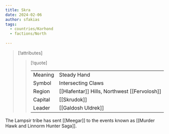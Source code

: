 ```yaml
---
title: Skra
date: 2024-02-06
author: sfakias
tags:
  - countries/Korhond
  - factions/North
 
---
```

> [!attributes]
> 
> > [!quote]
> >
> > | | |
> > | --- | --- |
> > | Meaning | Steady Hand |
> > | Symbol | Intersecting Claws |
> > | Region | [[Hlafentar]] Hills, Northwest [[Fervolosh]] |
> > | Capital | [[Skrudok]] |
> > | Leader | [[Galdosh Uldrek]] |

The Lampsir tribe has sent [[Meegar]] to the events known as [[Murder Hawk and Linnorm Hunter Saga]].